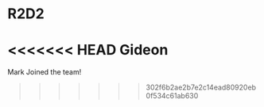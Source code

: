 # R2D2
<<<<<<< HEAD
Gideon
=======

Mark Joined the team!
>>>>>>> 302f6b2ae2b7e2c14ead80920eb0f534c61ab630
